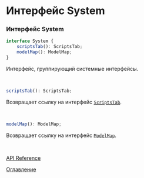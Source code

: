 # Интерфейс System

### Интерфейс System<a name="system"></a>
```ts
interface System {
	scriptsTab(): ScriptsTab;
	modelMap(): ModelMap;
}
```
Интерфейс, группирующий системные интерфейсы.

&nbsp;

```js
scriptsTab(): ScriptsTab;
```
Возвращает ссылку на интерфейс [`ScriptsTab`](scriptsTab.md#scripts-tab).

&nbsp;

```js
modelMap(): ModelMap;
```
Возвращает ссылку на интерфейс [`ModelMap`](./modelMap.md#model-map).

&nbsp;

[API Reference](API.md)

[Оглавление](../README.md)
